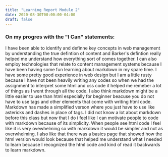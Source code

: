 ```yaml
---
title: "Learning Report Module 2"
date: 2020-08-30T00:00:00-04:00
draft: false
---
```

### On my progres with the "I Can" statements:
I have been able to identify and definne key concepts in web management by understanding the true defintion of content and Barker's defintion really helped me understand how everything sort of comes together. I can also employ technologies that relate to content management systems because I have been having some fun learning about markdown in my spare time. I have some pretty good experience in web design but I am a little rusty because I have not been heavily writing any codes so when we had the assignment to interpret some html and css code it helped me remeber a lot of things as I went through all the code. I also think markdown might be a little easier to use than html especially for beginner beacuse you do not have to use tags and other elements that come with writing html code. Markdown has made a simplified verson where you just have to use like astericks and dashes in place of tags. I did not know a lot about markdown before this class but now that I do i feel like I can motivate people to code with markdown because of its simplicity. When people see html code I feel like it is very ovewhelming so with markdown it would be simpler and not as overwhelming. I also like that there was a basics page that showed how the html version would look because that helped me understand what I needed to learn because I recognized the html code and kind of read it backwards to learn markdown.
